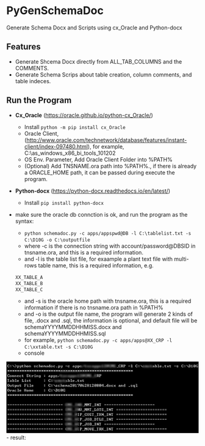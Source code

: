 # PyGenSchemaDoc
Generate Schema Docx and Scripts using cx_Oracle and Python-docx

## Features
- Generate Shcema Docx directly from ALL_TAB_COLUMNS and the COMMENTS.
- Generate Schema Scrips about table creation, column comments, and table indeces.

  
## Run the Program
- **Cx_Oracle** (https://oracle.github.io/python-cx_Oracle/)
    - Install `python -m pip install cx_Oracle`
    - Oracle Client, (http://www.oracle.com/technetwork/database/features/instant-client/index-097480.html), for example, C:\as_windows_x86_bi_tools_101202
    - OS Env. Parameter, Add Oracle Client Folder into %PATH%
    - (Optional) Add TNSNAME.ora path into %PATH%., if there is already a ORACLE_HOME path, it can be passed during execute the program.

- **Python-docx** (https://python-docx.readthedocs.io/en/latest/)
    - Install `pip install python-docx`
- make sure the oracle db connction is ok, and run the program as the syntax:
    - `python schemadoc.py -c apps/appspwd@DB -l C:\tablelist.txt -s C:\D10G -o C:\outputfile`
    - where -c is the connection string with account/password@DBSID in tnsname.ora, and this is a required information.
    - and -l is the table list file, for exaample a plant text file with multi-rows table name, this is a required information, e.g.
    ```
    XX_TABLE_A
    XX_TABLE_B
    XX_TABLE_C
    ```
    - and -s is the oracle home path with tnsname.ora, this is a required information if there is no tnsname.ora path in %PATH%
    - and -o is the output file name, the program will generate 2 kinds of file, .docx and .sql, the information is optional, and default file will be schemaYYYYMMDDHHMISS.docx and schemaYYYYMMDDHHMISS.sql
    - for example, `python schemadoc.py -c apps/apps@XX_CRP -l C:\xxtable.txt -s C:\D10G` 
    - console 

![](./_image/2017-06-28-14-40-10.jpg)
    - result: 